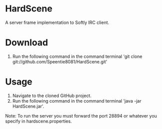 # HardScene
A server frame implementation to Softly IRC client.

# Download
1. Run the following command in the command terminal 'git clone git://github.com/Speentie8081/HardScene.git'

# Usage
1. Navigate to the cloned GitHub project.
2. Run the following command in the command terminal 'java -jar HardScene.jar'.

Note: To run the server you must forward the port 28894 or whatever you specify in hardscene.properties.
